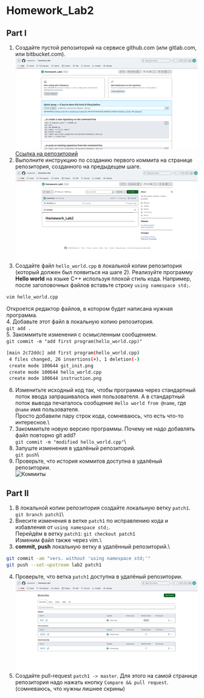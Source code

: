 # Homework_Lab2  
## Part I  
1. Создайте пустой репозиторий на сервисе github.com (или gitlab.com, или bitbucket.com).  
![Созданный пустой репозиторий](./git_init.png)\
[Ссылка на репозиторий](https://github.com/maxonhick/Homework_Lab2.git)
2. Выполните инструкцию по созданию первого коммита на странице репозитория, созданного на предыдещем шаге.\
![Выполненая инструкция, по созданию репозитория](./instruction.png)
3. Создайте файл ```hello_world.cpp``` в локальной копии репозитория (который должен был появиться на шаге 2). Реализуйте программу **Hello world** на языке C++ используя плохой стиль кода. Например, после заголовочных файлов вставьте строку ```using namespace std;```.
```sh
vim hello_world.cpp
```
Откроется редактор файлов, в котором будет написана нужная программа.\
4. Добавьте этот файл в локальную копию репозитория.\
```git add .```\
5. Закоммитьте изменения с осмысленным сообщением.\
```git commit -m "add first program(hello_world.cpp)"```
```sh
[main 2c72ddc] add first program(hello_world.cpp)
 4 files changed, 26 insertions(+), 1 deletion(-)
 create mode 100644 git_init.png
 create mode 100644 hello_world.cpp
 create mode 100644 instruction.png
```
6. Изменитьте исходный код так, чтобы программа через стандартный поток ввода запрашивалось имя пользователя. А в стандартный поток вывода печаталось сообщение ```Hello world from @name```, где ```@name``` имя пользователя.\
Просто добавили пару строк кода, сомневаюсь, что есть что-то интересное.\
7. Закоммитьте новую версию программы. Почему не надо добавлять файл повторно git add?\
```git commit -m "modified hello_world.cpp"```\
8. Запуште изменения в удалёный репозиторий.\
```git push```\
9. Проверьте, что история коммитов доступна в удалёный репозитории.\
![Коммиты](./activity.png)
## Part II
1. В локальной копии репозитория создайте локальную ветку ```patch1```.\
```git branch patch1```\
2. Внесите изменения в ветке ```patch1``` по исправлению кода и избавления от ```using namespace std;```.\
Перейдём в ветку ```patch1```: ```git checkout patch1```\
Изменим файл также через vim.\
3. **commit, push** локальную ветку в удалённый репозиторий.\
```sh
git commit -am "vers. without 'using namespace std;'"
git push --set-upstream lab2 patch1
```
4. Проверьте, что ветка ```patch1``` доступна в удалёный репозитории.
![Проверка доступности новой ветки](./branches.png)
5. Создайте pull-request ```patch1 -> master```.
Для этого на самой странице репозитория надо нажать кнопку ```Compare && pull request```. (сомневаюсь, что нужны лишнее скрины)
